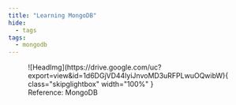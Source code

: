```yaml
---
title: "Learning MongoDB"
hide:
  - tags
tags:
  - mongodb
---
```


<figure markdown>
  ![HeadImg](https://drive.google.com/uc?export=view&id=1d6DGjVD44lyiJnvoMD3uRFPLwuOQwibW){ class="skipglightbox" width="100%" }
  <figcaption>Reference: MongoDB</figcaption>
</figure>
